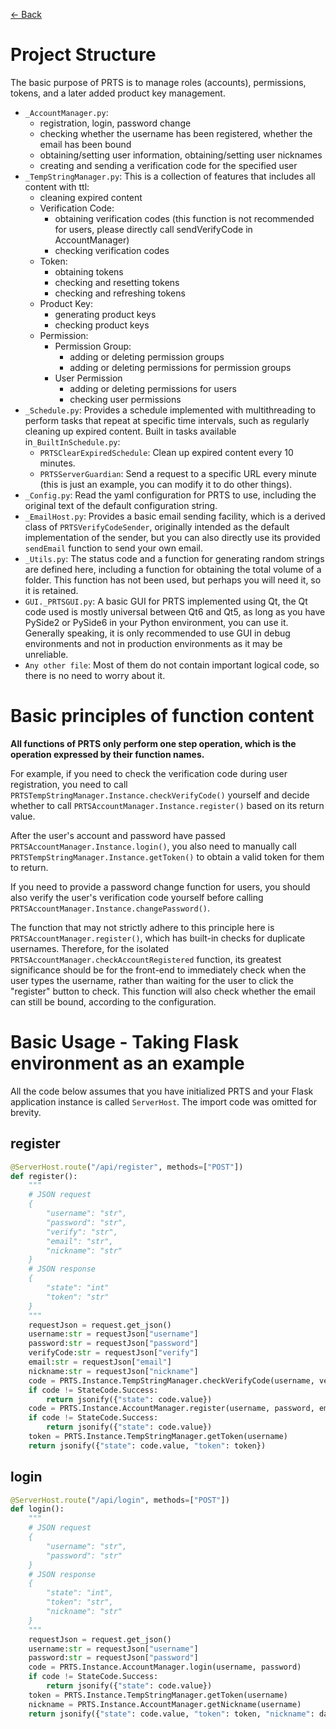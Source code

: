[<- Back](README.md)
# Project Structure
The basic purpose of PRTS is to manage roles (accounts), permissions, tokens, and a later added product key management.
- `_AccountManager.py`: 
  - registration, login, password change
  - checking whether the username has been registered, whether the email has been bound
  - obtaining/setting user information, obtaining/setting user nicknames
  - creating and sending a verification code for the specified user
- `_TempStringManager.py`: This is a collection of features that includes all content with ttl:
  - cleaning expired content
  - Verification Code:
    - obtaining verification codes (this function is not recommended for users, please directly call sendVerifyCode in AccountManager)
    - checking verification codes
  - Token: 
    - obtaining tokens 
    - checking and resetting tokens
    - checking and refreshing tokens
  - Product Key:
    - generating product keys
    - checking product keys
  - Permission:
    - Permission Group:
      - adding or deleting permission groups
      - adding or deleting permissions for permission groups
    - User Permission
      - adding or deleting permissions for users
      - checking user permissions
- `_Schedule.py`: Provides a schedule implemented with multithreading to perform tasks that repeat at specific time intervals, such as regularly cleaning up expired content. Built in tasks available in`_BuiltInSchedule.py`:
  - `PRTSClearExpiredSchedule`: Clean up expired content every 10 minutes.
  - `PRTSServerGuardian`: Send a request to a specific URL every minute (this is just an example, you can modify it to do other things).
- `_Config.py`: Read the yaml configuration for PRTS to use, including the original text of the default configuration string.
- `_EmailHost.py`: Provides a basic email sending facility, which is a derived class of `PRTSVerifyCodeSender`, originally intended as the default implementation of the sender, but you can also directly use its provided `sendEmail` function to send your own email.
- `_Utils.py`: The status code and a function for generating random strings are defined here, including a function for obtaining the total volume of a folder. This function has not been used, but perhaps you will need it, so it is retained.
- `GUI._PRTSGUI.py`: A basic GUI for PRTS implemented using Qt, the Qt code used is mostly universal between Qt6 and Qt5, as long as you have PySide2 or PySide6 in your Python environment, you can use it. Generally speaking, it is only recommended to use GUI in debug environments and not in production environments as it may be unreliable.
- `Any other file`: Most of them do not contain important logical code, so there is no need to worry about it.

# Basic principles of function content
**All functions of PRTS only perform one step operation, which is the operation expressed by their function names.** 

For example, if you need to check the verification code during user registration, you need to call `PRTSTempStringManager.Instance.checkVerifyCode()` yourself and decide whether to call `PRTSAccountManager.Instance.register()` based on its return value. 

After the user's account and password have passed `PRTSAccountManager.Instance.login()`, you also need to manually call `PRTSTempStringManager.Instance.getToken()` to obtain a valid token for them to return. 

If you need to provide a password change function for users, you should also verify the user's verification code yourself before calling `PRTSAccountManager.Instance.changePassword()`.

The function that may not strictly adhere to this principle here is `PRTSAccountManager.register()`, which has built-in checks for duplicate usernames. Therefore, for the isolated `PRTSAccountManager.checkAccountRegistered` function, its greatest significance should be for the front-end to immediately check when the user types the username, rather than waiting for the user to click the "register" button to check. This function will also check whether the email can still be bound, according to the configuration.

# Basic Usage - Taking Flask environment as an example
All the code below assumes that you have initialized PRTS and your Flask application instance is called `ServerHost`. The import code was omitted for brevity.
## register
```python
@ServerHost.route("/api/register", methods=["POST"])
def register():
    """
    # JSON request
    {
        "username": "str",
        "password": "str",
        "verify": "str",
        "email": "str",
        "nickname": "str"
    }
    # JSON response
    {
        "state": "int"
        "token": "str"
    }
    """
    requestJson = request.get_json()
    username:str = requestJson["username"]
    password:str = requestJson["password"]
    verifyCode:str = requestJson["verify"]
    email:str = requestJson["email"]
    nickname:str = requestJson["nickname"]
    code = PRTS.Instance.TempStringManager.checkVerifyCode(username, verifyCode)
    if code != StateCode.Success:
        return jsonify({"state": code.value})
    code = PRTS.Instance.AccountManager.register(username, password, email, nickname)
    if code != StateCode.Success:
        return jsonify({"state": code.value})
    token = PRTS.Instance.TempStringManager.getToken(username)
    return jsonify({"state": code.value, "token": token})
```
## login
```python
@ServerHost.route("/api/login", methods=["POST"])
def login():
    """
    # JSON request
    {
        "username": "str",
        "password": "str"
    }
    # JSON response
    {
        "state": "int",
        "token": "str",
        "nickname": "str"
    }
    """
    requestJson = request.get_json()
    username:str = requestJson["username"]
    password:str = requestJson["password"]
    code = PRTS.Instance.AccountManager.login(username, password)
    if code != StateCode.Success:
        return jsonify({"state": code.value})
    token = PRTS.Instance.TempStringManager.getToken(username)
    nickname = PRTS.Instance.AccountManager.getNickname(username)
    return jsonify({"state": code.value, "token": token, "nickname": data["nickname"]})
```


